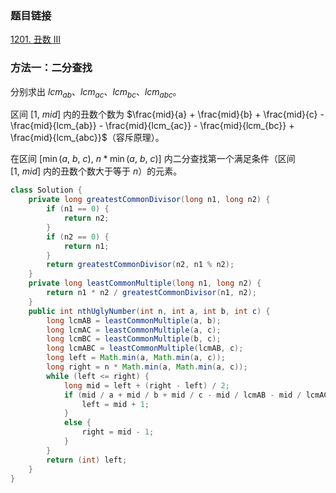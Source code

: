 ### 题目链接
[1201. 丑数 III](https://leetcode.cn/problems/ugly-number-iii)

### 方法一：二分查找
分别求出 $lcm_{ab}$、$lcm_{ac}$、$lcm_{bc}$、$lcm_{abc}$。

区间 $[1, \ mid]$ 内的丑数个数为 $\frac{mid}{a} + \frac{mid}{b} + \frac{mid}{c} - \frac{mid}{lcm_{ab}} - \frac{mid}{lcm_{ac}} - \frac{mid}{lcm_{bc}} + \frac{mid}{lcm_{abc}}$（容斥原理）。

在区间 $[\min(a, \ b, \ c), \ n * \min(a, \ b, \ c)]$ 内二分查找第一个满足条件（区间 $[1, \ mid]$ 内的丑数个数大于等于 $n$）的元素。

```Java
class Solution {
    private long greatestCommonDivisor(long n1, long n2) {
        if (n1 == 0) {
            return n2;
        }
        if (n2 == 0) {
            return n1;
        }
        return greatestCommonDivisor(n2, n1 % n2);
    }
    private long leastCommonMultiple(long n1, long n2) {
        return n1 * n2 / greatestCommonDivisor(n1, n2);
    }
    public int nthUglyNumber(int n, int a, int b, int c) {
        long lcmAB = leastCommonMultiple(a, b);
        long lcmAC = leastCommonMultiple(a, c);
        long lcmBC = leastCommonMultiple(b, c);
        long lcmABC = leastCommonMultiple(lcmAB, c);
        long left = Math.min(a, Math.min(a, c));
        long right = n * Math.min(a, Math.min(a, c));
        while (left <= right) {
            long mid = left + (right - left) / 2;
            if (mid / a + mid / b + mid / c - mid / lcmAB - mid / lcmAC - mid / lcmBC + mid / lcmABC < n) {
                left = mid + 1;
            }
            else {
                right = mid - 1;
            }
        }
        return (int) left;
    }
}
```